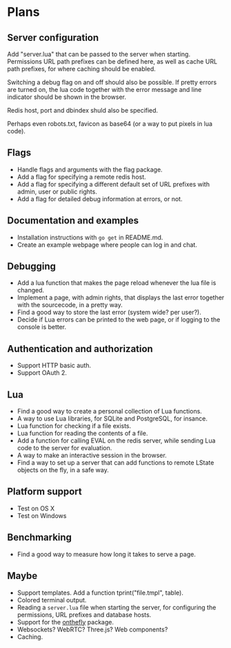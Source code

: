 # Plans

Server configuration
--------------------

Add "server.lua" that can be passed to the server when starting.
Permissions URL path prefixes can be defined here, as well as
cache URL path prefixes, for where caching should be enabled.

Switching a debug flag on and off should also be possible.
If pretty errors are turned on, the lua code together with the error message and line
indicator should be shown in the browser.

Redis host, port and dbindex shuld also be specified.

Perhaps even robots.txt, favicon as base64 (or a way to put pixels in lua code).


Flags
-----

* Handle flags and arguments with the flag package.
* Add a flag for specifying a remote redis host.
* Add a flag for specifying a different default set of URL prefixes with admin, user or public rights.
* Add a flag for detailed debug information at errors, or not.


Documentation and examples
--------------------------

* Installation instructions with `go get` in README.md.
* Create an example webpage where people can log in and chat.


Debugging
---------

* Add a lua function that makes the page reload whenever the lua file is changed.
* Implement a page, with admin rights, that displays the last error together with the sourcecode, in a pretty way.
* Find a good way to store the last error (system wide? per user?).
* Decide if Lua errors can be printed to the web page, or if logging to the console is better.


Authentication and authorization
--------------------------------

* Support HTTP basic auth.
* Support OAuth 2.


Lua
---

* Find a good way to create a personal collection of Lua functions.
* A way to use Lua libraries, for SQLite and PostgreSQL, for insance.
* Lua function for checking if a file exists.
* Lua function for reading the contents of a file.
* Add a function for calling EVAL on the redis server, while sending Lua code to the server for evaluation.
* A way to make an interactive session in the browser.
* Find a way to set up a server that can add functions to remote LState objects on the fly, in a safe way.


Platform support
----------------

* Test on OS X
* Test on Windows


Benchmarking
------------

* Find a good way to measure how long it takes to serve a page.


Maybe
-----

* Support templates. Add a function tprint("file.tmpl", table).
* Colored terminal output.
* Reading a `server.lua` file when starting the server, for configuring the permissions, URL prefixes and database hosts.
* Support for the [onthefly](https://github.com/xyproto/onthefly) package.
* Websockets? WebRTC? Three.js? Web components?
* Caching.
